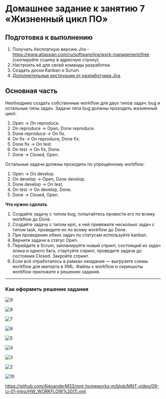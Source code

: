 # Домашнее задание к занятию 7 «Жизненный цикл ПО»

## Подготовка к выполнению

1. Получить бесплатную версию Jira - https://www.atlassian.com/ru/software/jira/work-management/free (скопируйте ссылку в адресную строку).
2. Настроить её для своей команды разработки.
3. Создать доски Kanban и Scrum.
4. [Дополнительные инструкции от разработчика Jira](https://support.atlassian.com/jira-cloud-administration/docs/import-and-export-issue-workflows/).

## Основная часть

Необходимо создать собственные workflow для двух типов задач: bug и остальные типы задач. Задачи типа bug должны проходить жизненный цикл:

1. Open -> On reproduce.
2. On reproduce -> Open, Done reproduce.
3. Done reproduce -> On fix.
4. On fix -> On reproduce, Done fix.
5. Done fix -> On test.
6. On test -> On fix, Done.
7. Done -> Closed, Open.

Остальные задачи должны проходить по упрощённому workflow:

1. Open -> On develop.
2. On develop -> Open, Done develop.
3. Done develop -> On test.
4. On test -> On develop, Done.
5. Done -> Closed, Open.

**Что нужно сделать**

1. Создайте задачу с типом bug, попытайтесь провести его по всему workflow до Done. 
1. Создайте задачу с типом epic, к ней привяжите несколько задач с типом task, проведите их по всему workflow до Done. 
1. При проведении обеих задач по статусам используйте kanban. 
1. Верните задачи в статус Open.
1. Перейдите в Scrum, запланируйте новый спринт, состоящий из задач эпика и одного бага, стартуйте спринт, проведите задачи до состояния Closed. Закройте спринт.
2. Если всё отработалось в рамках ожидания — выгрузите схемы workflow для импорта в XML. Файлы с workflow и скриншоты workflow приложите к решению задания.



---

### Как оформить решение задания

![9](https://github.com/AlexanderM33/mnt-homeworks-m/assets/122460278/c51405a0-ce45-4361-afb7-6d1940978a07)

![8](https://github.com/AlexanderM33/mnt-homeworks-m/assets/122460278/a44f90fb-4e32-4d72-8e03-2608ff140a23)

![7](https://github.com/AlexanderM33/mnt-homeworks-m/assets/122460278/b16cae8a-4b1e-430a-8e2a-5dfac759bb0d)

![6](https://github.com/AlexanderM33/mnt-homeworks-m/assets/122460278/43c8faf7-1ec3-4755-b8ba-f33f5fec3b0d)

![5](https://github.com/AlexanderM33/mnt-homeworks-m/assets/122460278/771f4839-003c-4034-bad4-e6b6ad54fa40)

![4](https://github.com/AlexanderM33/mnt-homeworks-m/assets/122460278/33fc57b0-7c66-4ccb-8870-be65a9b51245)

![3](https://github.com/AlexanderM33/mnt-homeworks-m/assets/122460278/7c87004a-de9d-4c4e-8ef5-8f9eedfbd6a1)

![2](https://github.com/AlexanderM33/mnt-homeworks-m/assets/122460278/47238551-bebb-433b-ad53-807dcdadf04c)

![10](https://github.com/AlexanderM33/mnt-homeworks-m/assets/122460278/598138b9-5f5f-4af8-b84b-84907ff1882b)

https://github.com/AlexanderM33/mnt-homeworks-m/blob/MNT-video/09-ci-01-intro/HW_WORKFLOW%20(1).xml


